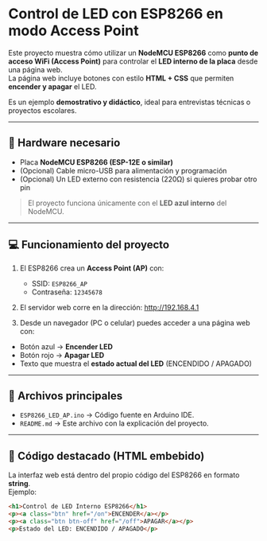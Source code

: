 # Control de LED con ESP8266 en modo Access Point

Este proyecto muestra cómo utilizar un **NodeMCU ESP8266** como **punto de acceso WiFi (Access Point)** para controlar el **LED interno de la placa** desde una página web.  
La página web incluye botones con estilo **HTML + CSS** que permiten **encender y apagar** el LED.  

Es un ejemplo **demostrativo y didáctico**, ideal para entrevistas técnicas o proyectos escolares.

---

## 🔧 Hardware necesario
- Placa **NodeMCU ESP8266 (ESP-12E o similar)**  
- (Opcional) Cable micro-USB para alimentación y programación  
- (Opcional) Un LED externo con resistencia (220Ω) si quieres probar otro pin  

> El proyecto funciona únicamente con el **LED azul interno** del NodeMCU.  

---

## 💻 Funcionamiento del proyecto
1. El ESP8266 crea un **Access Point (AP)** con:
   - SSID: `ESP8266_AP`
   - Contraseña: `12345678`

2. El servidor web corre en la dirección:
http://192.168.4.1

3. Desde un navegador (PC o celular) puedes acceder a una página web con:
- Botón azul → **Encender LED**
- Botón rojo → **Apagar LED**
- Texto que muestra el **estado actual del LED** (ENCENDIDO / APAGADO)

---

## 📂 Archivos principales
- `ESP8266_LED_AP.ino` → Código fuente en Arduino IDE.  
- `README.md` → Este archivo con la explicación del proyecto.  

---

## 📜 Código destacado (HTML embebido)
La interfaz web está dentro del propio código del ESP8266 en formato **string**.  
Ejemplo:

```html
<h1>Control de LED Interno ESP8266</h1>
<p><a class="btn" href="/on">ENCENDER</a></p>
<p><a class="btn btn-off" href="/off">APAGAR</a></p>
<p>Estado del LED: ENCENDIDO / APAGADO</p>
